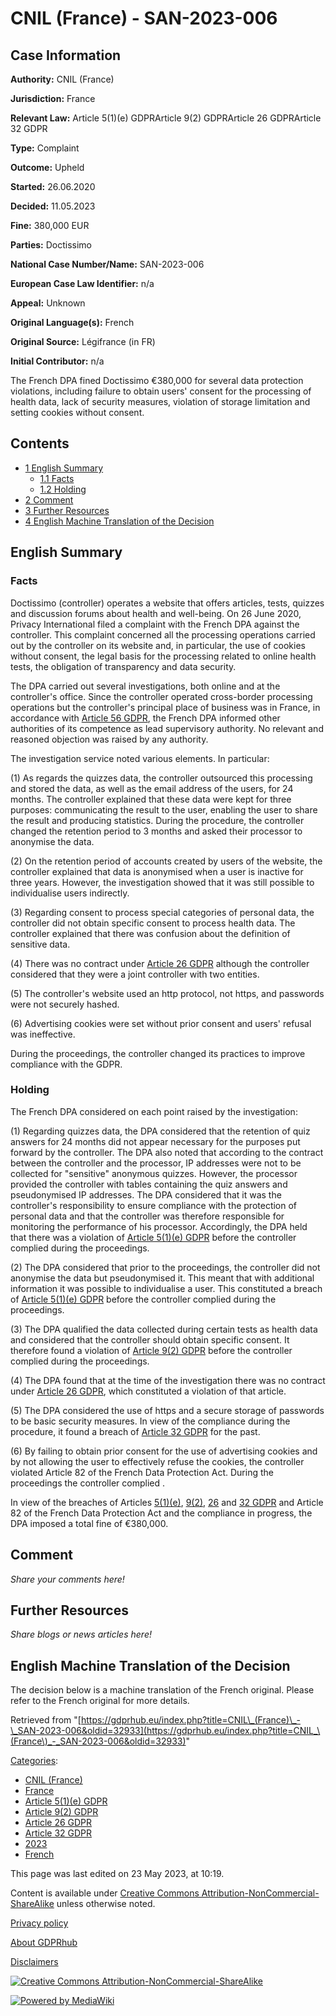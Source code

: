 # CNIL (France) - SAN-2023-006

## Case Information

**Authority:** CNIL (France)

**Jurisdiction:** France

**Relevant Law:** Article 5(1)(e) GDPRArticle 9(2) GDPRArticle 26 GDPRArticle 32 GDPR

**Type:** Complaint

**Outcome:** Upheld

**Started:** 26.06.2020

**Decided:** 11.05.2023

**Fine:** 380,000 EUR

**Parties:** Doctissimo

**National Case Number/Name:** SAN-2023-006

**European Case Law Identifier:** n/a

**Appeal:** Unknown

**Original Language(s):** French

**Original Source:** Légifrance (in FR)

**Initial Contributor:** n/a

The French DPA fined Doctissimo €380,000 for several data protection violations, including failure to obtain users' consent for the processing of health data, lack of security measures, violation of storage limitation and setting cookies without consent.

## Contents

*   [1 English Summary](#English_Summary)
    *   [1.1 Facts](#Facts)
    *   [1.2 Holding](#Holding)
*   [2 Comment](#Comment)
*   [3 Further Resources](#Further_Resources)
*   [4 English Machine Translation of the Decision](#English_Machine_Translation_of_the_Decision)

## English Summary

### Facts

Doctissimo (controller) operates a website that offers articles, tests, quizzes and discussion forums about health and well-being. On 26 June 2020, Privacy International filed a complaint with the French DPA against the controller. This complaint concerned all the processing operations carried out by the controller on its website and, in particular, the use of cookies without consent, the legal basis for the processing related to online health tests, the obligation of transparency and data security.

The DPA carried out several investigations, both online and at the controller's office. Since the controller operated cross-border processing operations but the controller's principal place of business was in France, in accordance with [Article 56 GDPR](/index.php?title=Article_56_GDPR "Article 56 GDPR"), the French DPA informed other authorities of its competence as lead supervisory authority. No relevant and reasoned objection was raised by any authority.

The investigation service noted various elements. In particular:

(1) As regards the quizzes data, the controller outsourced this processing and stored the data, as well as the email address of the users, for 24 months. The controller explained that these data were kept for three purposes: communicating the result to the user, enabling the user to share the result and producing statistics. During the procedure, the controller changed the retention period to 3 months and asked their processor to anonymise the data.

(2) On the retention period of accounts created by users of the website, the controller explained that data is anonymised when a user is inactive for three years. However, the investigation showed that it was still possible to individualise users indirectly.

(3) Regarding consent to process special categories of personal data, the controller did not obtain specific consent to process health data. The controller explained that there was confusion about the definition of sensitive data.

(4) There was no contract under [Article 26 GDPR](/index.php?title=Article_26_GDPR "Article 26 GDPR") although the controller considered that they were a joint controller with two entities.

(5) The controller's website used an http protocol, not https, and passwords were not securely hashed.

(6) Advertising cookies were set without prior consent and users' refusal was ineffective.

During the proceedings, the controller changed its practices to improve compliance with the GDPR.

### Holding

The French DPA considered on each point raised by the investigation:

(1) Regarding quizzes data, the DPA considered that the retention of quiz answers for 24 months did not appear necessary for the purposes put forward by the controller. The DPA also noted that according to the contract between the controller and the processor, IP addresses were not to be collected for "sensitive" anonymous quizzes. However, the processor provided the controller with tables containing the quiz answers and pseudonymised IP addresses. The DPA considered that it was the controller's responsibility to ensure compliance with the protection of personal data and that the controller was therefore responsible for monitoring the performance of his processor. Accordingly, the DPA held that there was a violation of [Article 5(1)(e) GDPR](/index.php?title=Article_5_GDPR#1e "Article 5 GDPR") before the controller complied during the proceedings.

(2) The DPA considered that prior to the proceedings, the controller did not anonymise the data but pseudonymised it. This meant that with additional information it was possible to individualise a user. This constituted a breach of [Article 5(1)(e) GDPR](/index.php?title=Article_5_GDPR#1e "Article 5 GDPR") before the controller complied during the proceedings.

(3) The DPA qualified the data collected during certain tests as health data and considered that the controller should obtain specific consent. It therefore found a violation of [Article 9(2) GDPR](/index.php?title=Article_9_GDPR "Article 9 GDPR") before the controller complied during the proceedings.

(4) The DPA found that at the time of the investigation there was no contract under [Article 26 GDPR](/index.php?title=Article_26_GDPR "Article 26 GDPR"), which constituted a violation of that article.

(5) The DPA considered the use of https and a secure storage of passwords to be basic security measures. In view of the compliance during the procedure, it found a breach of [Article 32 GDPR](/index.php?title=Article_32_GDPR "Article 32 GDPR") for the past.

(6) By failing to obtain prior consent for the use of advertising cookies and by not allowing the user to effectively refuse the cookies, the controller violated Article 82 of the French Data Protection Act. During the proceedings the controller complied .

In view of the breaches of Articles [5(1)(e)](/index.php?title=Article_5_GDPR "Article 5 GDPR"), [9(2)](/index.php?title=Article_9_GDPR "Article 9 GDPR"), [26](/index.php?title=Article_26_GDPR "Article 26 GDPR") and [32 GDPR](/index.php?title=Article_32_GDPR "Article 32 GDPR") and Article 82 of the French Data Protection Act and the compliance in progress, the DPA imposed a total fine of €380,000.

## Comment

_Share your comments here!_

## Further Resources

_Share blogs or news articles here!_

## English Machine Translation of the Decision

The decision below is a machine translation of the French original. Please refer to the French original for more details.

Retrieved from "[https://gdprhub.eu/index.php?title=CNIL\_(France)\_-\_SAN-2023-006&oldid=32933](https://gdprhub.eu/index.php?title=CNIL_\(France\)_-_SAN-2023-006&oldid=32933)"

[Categories](/index.php?title=Special:Categories "Special:Categories"):

*   [CNIL (France)](/index.php?title=Category:CNIL_\(France\) "Category:CNIL (France)")
*   [France](/index.php?title=Category:France "Category:France")
*   [Article 5(1)(e) GDPR](/index.php?title=Category:Article_5\(1\)\(e\)_GDPR "Category:Article 5(1)(e) GDPR")
*   [Article 9(2) GDPR](/index.php?title=Category:Article_9\(2\)_GDPR "Category:Article 9(2) GDPR")
*   [Article 26 GDPR](/index.php?title=Category:Article_26_GDPR "Category:Article 26 GDPR")
*   [Article 32 GDPR](/index.php?title=Category:Article_32_GDPR "Category:Article 32 GDPR")
*   [2023](/index.php?title=Category:2023 "Category:2023")
*   [French](/index.php?title=Category:French "Category:French")

This page was last edited on 23 May 2023, at 10:19.

Content is available under [Creative Commons Attribution-NonCommercial-ShareAlike](https://creativecommons.org/licenses/by-nc-sa/4.0/) unless otherwise noted.

[Privacy policy](/index.php?title=GDPRhub:Privacy_policy)

[About GDPRhub](/index.php?title=GDPRhub:About)

[Disclaimers](/index.php?title=GDPRhub:General_disclaimer)

[![Creative Commons Attribution-NonCommercial-ShareAlike](/resources/assets/licenses/cc-by-nc-sa.png)](https://creativecommons.org/licenses/by-nc-sa/4.0/)

[![Powered by MediaWiki](/resources/assets/poweredby_mediawiki_88x31.png)](https://www.mediawiki.org/)